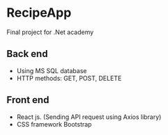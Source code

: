 # RecipeApp
Final project for .Net academy

## Back end

- Using MS SQL database
- HTTP methods: GET, POST, DELETE

## Front end

- React js. (Sending API request using Axios library)
- CSS framework Bootstrap
